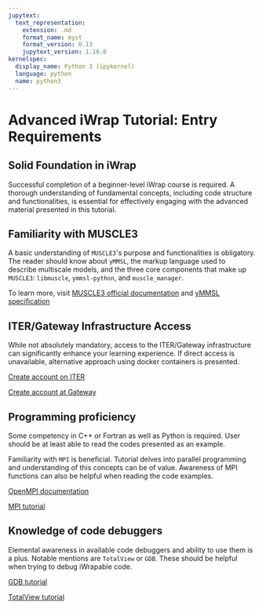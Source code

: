```yaml
---
jupytext:
  text_representation:
    extension: .md
    format_name: myst
    format_version: 0.13
    jupytext_version: 1.16.0
kernelspec:
  display_name: Python 3 (ipykernel)
  language: python
  name: python3
---
```


# Advanced iWrap Tutorial: Entry Requirements

## Solid Foundation in iWrap

Successful completion of a beginner-level iWrap course is required. A thorough understanding of fundamental concepts, including code structure and functionalities, is essential for effectively engaging with the advanced material presented in this tutorial.

## Familiarity with MUSCLE3

A basic understanding of `MUSCLE3`'s purpose and functionalities is obligatory. The reader should know about `yMMSL`, the markup language used to describe multiscale models, and the three core components that make up `MUSCLE3`: `libmuscle`, `ymmsl-python`, and `muscle_manager`.

To learn more, visit [MUSCLE3 official documentation](https://muscle3.readthedocs.io/en/latest/) and [yMMSL specification](https://ymmsl-python.readthedocs.io/en/master/)

## ITER/Gateway Infrastructure Access

While not absolutely mandatory, access to the ITER/Gateway infrastructure can significantly enhance your learning experience. If direct access is unavailable, alternative approach using docker containers is presented.

[Create account on ITER](https://www.iter.org/accountcreation)

[Create account at Gateway](https://wiki.eufus.eu/doku.php?id=start)

## Programming proficiency

Some competency in C++ or Fortran as well as Python is required. User should be at least able to read the codes presented as an example.

Familiarity with `MPI` is beneficial. Tutorial delves into parallel programming and understanding of this concepts can be of value. Awareness of MPI functions can also be helpful when reading the code examples.

[OpenMPI documentation](https://docs.open-mpi.org/en/v5.0.x/)

[MPI tutorial](https://mpitutorial.com/tutorials/)

## Knowledge of code debuggers

Elemental awareness in available code debuggers and ability to use them is a plus. Notable mentions are `TotalView` or `GDB`. These should be helpful when trying to debug iWrapable code.

[GDB tutorial](https://www.cs.umd.edu/~srhuang/teaching/cmsc212/gdb-tutorial-handout.pdf)

[TotalView tutorial](https://hpc.llnl.gov/documentation/tutorials/totalview-tutorial)
